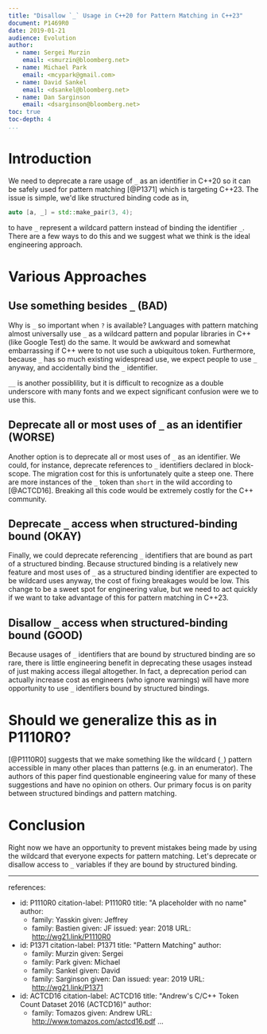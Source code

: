```yaml
---
title: "Disallow `_` Usage in C++20 for Pattern Matching in C++23"
document: P1469R0
date: 2019-01-21
audience: Evolution
author:
  - name: Sergei Murzin
    email: <smurzin@bloomberg.net>
  - name: Michael Park
    email: <mcypark@gmail.com>
  - name: David Sankel
    email: <dsankel@bloomberg.net>
  - name: Dan Sarginson
    email: <dsarginson@bloomberg.net>
toc: true
toc-depth: 4
...
```


# Introduction

We need to deprecate a rare usage of `_` as an identifier in C++20 so it can
be safely used for pattern matching [@P1371] which is targeting C++23. The
issue is simple, we'd like structured binding code as in,

```c++
auto [a, _] = std::make_pair(3, 4);
```

to have `_` represent a wildcard pattern instead of binding the identifier
`_`. There are a few ways to do this and we suggest what we think is the ideal
engineering approach.

# Various Approaches

## Use something besides `_` (BAD)

Why is `_` so important when `?` is available? Languages with pattern
matching almost universally use `_` as a wildcard pattern and popular libraries
in C++ (like Google Test) do the same. It would be awkward and somewhat
embarrassing if C++ were to not use such a ubiquitous token. Furthermore, because
`_` has so much existing widespread use, we expect people to use `_` anyway,
and accidentally bind the `_` identifier.

`__` is another possiblility, but it is difficult to recognize as a double
underscore with many fonts and we expect significant confusion were we to use
this.

## Deprecate all or most uses of `_` as an identifier (WORSE)

Another option is to deprecate all or most uses of `_` as an identifier. We could,
for instance, deprecate references to `_` identifiers declared in block-scope.
The migration cost for this is unfortunately quite a steep one. There are more
instances of the `_` token than `short` in the wild according to [@ACTCD16].
Breaking all this code would be extremely costly for the C++ community.

## Deprecate `_` access when structured-binding bound (OKAY)

Finally, we could deprecate referencing `_` identifiers that are bound as
part of a structured binding. Because structured binding is a relatively new
feature and most uses of `_` as a structured binding identifier are expected to
be wildcard uses anyway, the cost of fixing breakages would be low.
This change to be a sweet spot for engineering value, but we need to act
quickly if we want to take advantage of this for pattern matching in C++23.

## Disallow `_` access when structured-binding bound (GOOD)

Because usages of `_` identifiers that are bound by structured binding are so
rare, there is little engineering benefit in deprecating these usages instead
of just making access illegal altogether. In fact, a deprecation period can
actually increase cost as engineers (who ignore warnings) will have more
opportunity to use `_` identifiers bound by structured bindings.

# Should we generalize this as in P1110R0?

[@P1110R0] suggests that we make something like the wildcard (`_`) pattern
accessible in many other places than patterns (e.g. in an enumerator). The
authors of this paper find questionable engineering value for many of these
suggestions and have no opinion on others. Our primary focus is on parity
between structured bindings and pattern matching.

# Conclusion

Right now we have an opportunity to prevent mistakes being made by using the
wildcard that everyone expects for pattern matching. Let's deprecate or disallow
access to `_` variables if they are bound by structured binding.

---
references:
  - id: P1110R0
    citation-label: P1110R0
    title: "A placeholder with no name"
    author:
      - family: Yasskin
        given: Jeffrey
      - family: Bastien
        given: JF
    issued:
      year: 2018
    URL: http://wg21.link/P1110R0
  - id: P1371
    citation-label: P1371
    title: "Pattern Matching"
    author:
      - family: Murzin
        given: Sergei
      - family: Park
        given: Michael
      - family: Sankel
        given: David
      - family: Sarginson
        given: Dan
    issued:
      year: 2019
    URL: http://wg21.link/P1371
  - id: ACTCD16
    citation-label: ACTCD16
    title: "Andrew's C/C++ Token Count Dataset 2016 (ACTCD16)"
    author:
      - family: Tomazos
        given: Andrew
    URL: http://www.tomazos.com/actcd16.pdf
...
